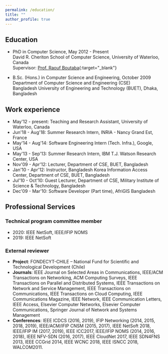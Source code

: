 ```yaml
---
permalink: /education/
title: ""
author_profile: true
---
```

## Education
- PhD in Computer Science, May 2012 - Present  
David R. Cheriton School of Computer Science, University of Waterloo, Canada  
Supervisor: [Prof. Raouf Boutaba](https://rboutaba.cs.uwaterloo.ca){:target="_blank"}

- B.Sc. (Hons.) in Computer Science and Engineering, October 2009  
Department of Computer Science and Engineering (CSE)  
Bangladesh University of Engineering and Technology (BUET), Dhaka, Bangladesh

## Work experience
- May'12 - present: Teaching and Research Assistant, University of Waterloo, Canada
- Jun'18 - Aug'18: Summer Research Intern, INRIA - Nancy Grand Est, France
- May'14 - Aug'14: Software Engineering Intern (Tech. Infra.), Google, USA
- May'13 - Sep'13: Summer Research Intern, IBM T.J. Watson Research Center, USA
- Nov'09 - Apr'12: Lecturer, Department of CSE, BUET, Bangladesh
- Jan'10 - Apr'12: Instructor, Bangladesh Korea Information Access Center, Department of CSE, BUET, Bangladesh 
- Jul'10 - Oct'10: Guest Lecturer, Department of CSE, Military Institute of Science & Technology, Bangladesh
- Dec'09 - Mar'10: Software Developer (Part time), AfriGIS Bangladesh

## Professional Services
### Technical program committee member
- 2020: IEEE NetSoft, IEEE/IFIP NOMS
- 2019: IEEE NetSoft

### External reviewer
- **Project**: FONDECYT-CHILE – National Fund for Scientific and Technological Development (Chile)
- **Journals**: IEEE Journal on Selected Areas in Communications, IEEE/ACM Transactions on Networking, ACM Computing Surveys, IEEE Transactions on Parallel and Distributed Systems, IEEE Transactions on Network and Service Management, IEEE Transactions on Communications, IEEE Transactions on Cloud Computing, IEEE Communications Magazine, IEEE Network, IEEE Communication Letters,  IEEE Access, Elsevier Computer Networks, Elsevier Computer Communications, Springer Journal of Network and Systems Management
- **Conferences**: IEEE ICDCS (2016,  2019),  IFIP  Networking  (2014,  2015,  2018,  2019), IEEE/ACM/IFIP CNSM (2015, 2017), IEEE NetSoft 2018, IEEE/IFIP IM (2017, 2019), IEEE ICC2017, IEEE/IFIP NOMS (2014, 2016, 2018), IEEE NFV-SDN (2016, 2017), IEEE CloudNet 2017, IEEE SDN4FNS 2013, IEEE CCGrid 2014, IEEE WCNC 2018, IEEE ISNCC 2018, WALCOM2011.
